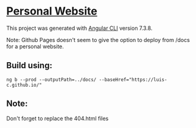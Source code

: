 # [Personal Website](https://luis-c.github.io)

This project was generated with
[Angular CLI](https://github.com/angular/angular-cli) version 7.3.8.

Note: Github Pages doesn't seem to give the option to deploy from /docs for a
personal website.

## Build using:

`ng b --prod --outputPath=../docs/ --baseHref="https://luis-c.github.io/"`

## Note:

Don't forget to replace the 404.html files
